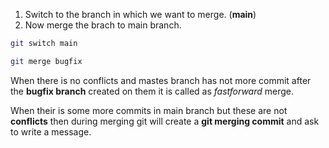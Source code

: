 1. Switch to the branch in which we want to merge. (**main**)
2. Now merge the brach to main branch.
```bash
git switch main

git merge bugfix
```

When there is no conflicts and mastes branch has not more commit after the **bugfix branch** created on them it is called as *fastforward* merge.

When their is some more commits in main branch but these are not **conflicts** then during merging git will create a **git merging commit** and ask to write a message.